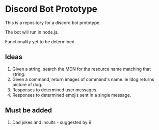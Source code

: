 # Discord Bot Prototype

This is a repository for a discord bot prototype. 

The bot will run in node.js.

Functionality yet to be determined.

## Ideas

1. Given a string, search the MDN for the resource name matching that string.
2. Given a command, return images of command's name. ie !dog returns picture of dog.
3. Responses to determined user messages. 
4. Responses to determined emojis sent in a single message.

## Must be added

1. Dad jokes and insults - suggested by B